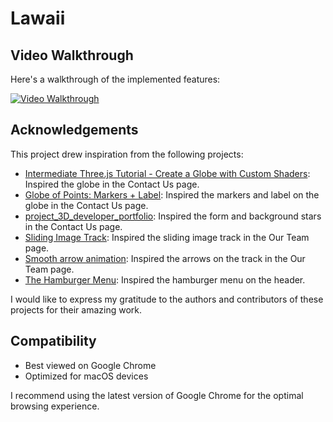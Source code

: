 # Lawaii

## Video Walkthrough

Here's a walkthrough of the implemented features:

[![Video Walkthrough](https://github.com/tsuyuwou/Lawaii/blob/649cec013e670ba3c5e1e6f2dd74232384f7edad/demo.png)](https://drive.google.com/file/d/1T5NQd3cBkiWdP4xHOKqWqo37--YnZENI/view?usp=sharing "Video Walkthrough")

## Acknowledgements

This project drew inspiration from the following projects:

- [Intermediate Three.js Tutorial - Create a Globe with Custom Shaders](https://youtu.be/vM8M4QloVL0): Inspired the globe in the Contact Us page.
- [Globe of Points: Markers + Label](https://codepen.io/prisoner849/pen/oNopjyb): Inspired the markers and label on the globe in the Contact Us page.
- [project_3D_developer_portfolio](https://github.com/adrianhajdin/project_3D_developer_portfolio): Inspired the form and background stars in the Contact Us page.
- [Sliding Image Track](https://codepen.io/Hyperplexed/pen/MWXBRBp): Inspired the sliding image track in the Our Team page.
- [Smooth arrow animation](https://codepen.io/vlt_dev/pen/NWMNzpE): Inspired the arrows on the track in the Our Team page.
- [The Hamburger Menu](https://codepen.io/mblode/pen/YzozOm): Inspired the hamburger menu on the header.

I would like to express my gratitude to the authors and contributors of these projects for their amazing work.

## Compatibility

- Best viewed on Google Chrome
- Optimized for macOS devices

I recommend using the latest version of Google Chrome for the optimal browsing experience.
